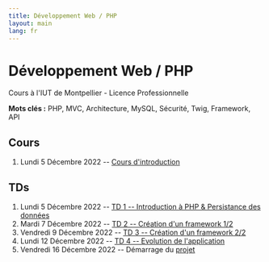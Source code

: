 ```yaml
---
title: Développement Web / PHP
layout: main
lang: fr
---
```


# Développement Web / PHP
Cours à l'IUT de Montpellier - Licence Professionnelle

**Mots clés :** PHP, MVC, Architecture, MySQL, Sécurité, Twig, Framework, API

## Cours

1. Lundi 5 Décembre 2022 -- [Cours d'introduction](classes/cours.pdf)

## TDs

1. Lundi 5 Décembre 2022 -- [TD 1 -- Introduction à PHP & Persistance des données](tutorials/tutorial1.html)
2. Mardi 7 Décembre 2022 -- [TD 2 -- Création d'un framework 1/2](tutorials/tutorial2.html)
3. Vendredi 9 Décembre 2022 -- [TD 3 -- Création d'un framework 2/2](tutorials/tutorial3.html)
4. Lundi 12 Décembre 2022 -- [TD 4 -- Evolution de l'application](tutorials/tutorial4.html)
5. Vendredi 16 Décembre 2022 -- Démarrage du [projet](tutorials/projet.html)
